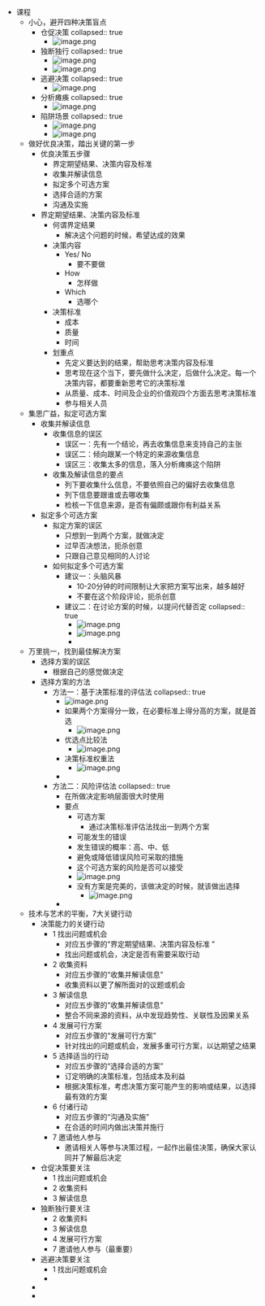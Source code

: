 - 课程
	- 小心，避开四种决策盲点
		- 仓促决策
		  collapsed:: true
			- ![image.png](../assets/image_1661000739245_0.png)
		- 独断独行
		  collapsed:: true
			- ![image.png](../assets/image_1661000767695_0.png)
			- ![image.png](../assets/image_1661000810991_0.png)
		- 逃避决策
		  collapsed:: true
			- ![image.png](../assets/image_1661000858209_0.png)
		- 分析瘫痪
		  collapsed:: true
			- ![image.png](../assets/image_1661000905034_0.png)
		- 陷阱场景
		  collapsed:: true
			- ![image.png](../assets/image_1661000970230_0.png)
			- ![image.png](../assets/image_1661000986933_0.png)
	- 做好优良决策，踏出关键的第一步
		- 优良决策五步骤
			- 界定期望结果、决策内容及标准
			- 收集并解读信息
			- 拟定多个可选方案
			- 选择合适的方案
			- 沟通及实施
		- 界定期望结果、决策内容及标准
			- 何谓界定结果
				- 解决这个问题的时候，希望达成的效果
			- 决策内容
				- Yes/ No
					- 要不要做
				- How
					- 怎样做
				- Which
					- 选哪个
			- 决策标准
				- 成本
				- 质量
				- 时间
			- 划重点
				- 先定义要达到的结果，帮助思考决策内容及标准
				- 思考现在这个当下，要先做什么决定，后做什么决定。每一个决策内容，都要重新思考它的决策标准
				- 从质量、成本、时间及企业的价值观四个方面去思考决策标准
				- 参与相关人员
	- 集思广益，拟定可选方案
		- 收集并解读信息
			- 收集信息的误区
				- 误区一：先有一个结论，再去收集信息来支持自己的主张
				- 误区二：倾向跟某一个特定的来源收集信息
				- 误区三：收集太多的信息，落入分析瘫痪这个陷阱
			- 收集及解读信息的要点
				- 列下要收集什么信息，不要依照自己的偏好去收集信息
				- 列下信息要跟谁或去哪收集
				- 检核一下信息来源，是否有偏颇或跟你有利益关系
		- 拟定多个可选方案
			- 拟定方案的误区
				- 只想到一到两个方案，就做决定
				- 过早否决想法，扼杀创意
				- 只跟自己意见相同的人讨论
			- 如何拟定多个可选方案
				- 建议一：头脑风暴
					- 10-20分钟的时间限制让大家把方案写出来，越多越好
					- 不要在这个阶段评论，扼杀创意
				- 建议二：在讨论方案的时候，以提问代替否定
				  collapsed:: true
					- ![image.png](../assets/image_1661001966340_0.png)
					- ![image.png](../assets/image_1661001986633_0.png)
					-
	- 万里挑一，找到最佳解决方案
		- 选择方案的误区
			- 根据自己的感觉做决定
		- 选择方案的方法
			- 方法一：基于决策标准的评估法
			  collapsed:: true
				- ![image.png](../assets/image_1661002127093_0.png)
				- 如果两个方案得分一致，在必要标准上得分高的方案，就是首选
					- ![image.png](../assets/image_1661002147615_0.png)
				- 优选点比较法
					- ![image.png](../assets/image_1661002232839_0.png)
				- 决策标准权重法
					- ![image.png](../assets/image_1661002267892_0.png)
				-
			- 方法二：风险评估法
			  collapsed:: true
				- 在所做决定影响层面很大时使用
				- 要点
					- 可选方案
						- 通过决策标准评估法找出一到两个方案
					- 可能发生的错误
					- 发生错误的概率：高、中、低
					- 避免或降低错误风险可采取的措施
					- 这个可选方案的风险是否可以接受
					- ![image.png](../assets/image_1661002329893_0.png)
					- 没有方案是完美的，该做决定的时候，就该做出选择
						- ![image.png](../assets/image_1661002461924_0.png)
				-
	- 技术与艺术的平衡，7大关键行动
		- 决策能力的关键行动
			- 1 找出问题或机会
				- 对应五步骤的“界定期望结果、决策内容及标准 ”
				- 找出问题或机会，决定是否有需要采取行动
			- 2 收集资料
				- 对应五步骤的“收集并解读信息”
				- 收集资料以更了解所面对的议题或机会
			- 3 解读信息
				- 对应五步骤的“收集并解读信息”
				- 整合不同来源的资料，从中发现趋势性、关联性及因果关系
			- 4 发展可行方案
				- 对应五步骤的“发展可行方案”
				- 针对找出的问题或机会，发展多重可行方案，以达期望之结果
			- 5 选择适当的行动
				- 对应五步骤的“选择合适的方案”
				- 订定明确的决策标准，包括成本及利益
				- 根据决策标准，考虑决策方案可能产生的影响或结果，以选择最有效的方案
			- 6 付诸行动
				- 对应五步骤的“沟通及实施”
				- 在合适的时间内做出决策并施行
			- 7 邀请他人参与
				- 邀请相关人等参与决策过程，一起作出最佳决策，确保大家认同并了解最后决定
		- 仓促决策要关注
			- 1 找出问题或机会
			- 2 收集资料
			- 3 解读信息
		- 独断独行要关注
			- 2 收集资料
			- 3 解读信息
			- 4 发展可行方案
			- 7 邀请他人参与（最重要）
		- 逃避决策要关注
			- 1 找出问题或机会
			-
		-
		-